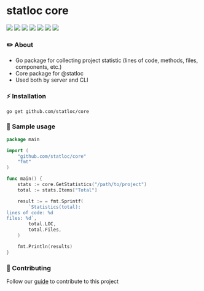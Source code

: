 # statloc core

<div>
    <img src="https://img.shields.io/github/v/release/statloc/core?sort=semver&display_name=release&style=flat-square&label=latest%20release&color=purple">
    <img src="https://img.shields.io/github/v/release/statloc/cli?sort=semver&display_name=release&style=flat-square&label=latest%20release&color=purple">
    <a href="https://github.com/statloc/core/blob/master/go.mod"><img src="https://img.shields.io/badge/go_version-1.24%20|%201.25-purple?style=flat-square&label=go%20version&color=purple"></a>
    <a href="https://github.com/statloc/core/blob/master/LICENSE"><img src="https://img.shields.io/badge/license-coffeeware-purple?style=flat-square&label=license&color=purple"></a>
    <a href="https://github.com/statloc/core/stargazers/"><img src="https://img.shields.io/github/stars/statloc/core?style=flat-square&label=stars&color=purple"></a>
    <a href="https://github.com/statloc/core/forks/"><img src="https://img.shields.io/github/forks/statloc/core?style=flat-square&color=purple"></a>
    <a href="https://github.com/statloc/core/actions/workflows/check.yml/"><img src="https://img.shields.io/github/actions/workflow/status/statloc/core/check.yml?branch=dev/0.1.0&style=flat-square&label=checks&color=purple"></a>
</div>

### ✏️ About
- Go package for collecting project statistic (lines of code, methods, files, components, etc.)
- Core package for @statloc
- Used both by server and CLI

### ⚡ Installation
```shell
go get github.com/statloc/core
```

### 📝 Sample usage
```go
package main

import (
    "github.com/statloc/core"
    "fmt"
)

func main() {
    stats := core.GetStatistics("/path/to/project")
    total := stats.Items["Total"]

    result := = fmt.Sprintf(
        `Statistics(total):
lines of code: %d
files: %d`,
        total.LOC,
        total.Files,
    )

    fmt.Println(results)
}

```

### 🤝 Contributing
Follow our [guide](https://github.com/statloc/core/blob/master/CONTRIBUTING.md) to contribute to this project
